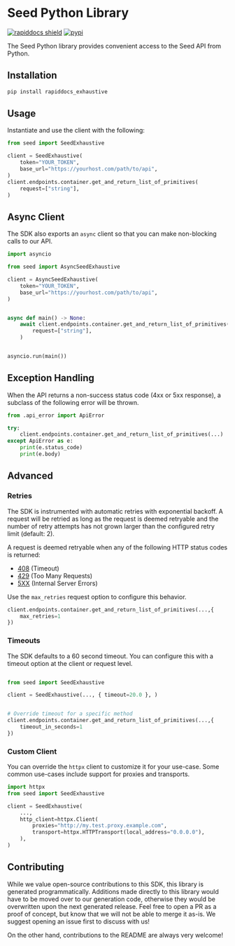 # Seed Python Library

[![rapiddocs shield](https://img.shields.io/badge/%F0%9F%8C%BF-SDK%20generated%20by%20Rapiddocs-brightgreen)](https://github.com/khulnasoft/rapiddocs)
[![pypi](https://img.shields.io/pypi/v/rapiddocs_exhaustive)](https://pypi.python.org/pypi/rapiddocs_exhaustive)

The Seed Python library provides convenient access to the Seed API from Python.

## Installation

```sh
pip install rapiddocs_exhaustive
```

## Usage

Instantiate and use the client with the following:

```python
from seed import SeedExhaustive

client = SeedExhaustive(
    token="YOUR_TOKEN",
    base_url="https://yourhost.com/path/to/api",
)
client.endpoints.container.get_and_return_list_of_primitives(
    request=["string"],
)
```

## Async Client

The SDK also exports an `async` client so that you can make non-blocking calls to our API.

```python
import asyncio

from seed import AsyncSeedExhaustive

client = AsyncSeedExhaustive(
    token="YOUR_TOKEN",
    base_url="https://yourhost.com/path/to/api",
)


async def main() -> None:
    await client.endpoints.container.get_and_return_list_of_primitives(
        request=["string"],
    )


asyncio.run(main())
```

## Exception Handling

When the API returns a non-success status code (4xx or 5xx response), a subclass of the following error
will be thrown.

```python
from .api_error import ApiError

try:
    client.endpoints.container.get_and_return_list_of_primitives(...)
except ApiError as e:
    print(e.status_code)
    print(e.body)
```

## Advanced

### Retries

The SDK is instrumented with automatic retries with exponential backoff. A request will be retried as long
as the request is deemed retryable and the number of retry attempts has not grown larger than the configured
retry limit (default: 2).

A request is deemed retryable when any of the following HTTP status codes is returned:

- [408](https://developer.mozilla.org/en-US/docs/Web/HTTP/Status/408) (Timeout)
- [429](https://developer.mozilla.org/en-US/docs/Web/HTTP/Status/429) (Too Many Requests)
- [5XX](https://developer.mozilla.org/en-US/docs/Web/HTTP/Status/500) (Internal Server Errors)

Use the `max_retries` request option to configure this behavior.

```python
client.endpoints.container.get_and_return_list_of_primitives(...,{
    max_retries=1
})
```

### Timeouts

The SDK defaults to a 60 second timeout. You can configure this with a timeout option at the client or request level.

```python

from seed import SeedExhaustive

client = SeedExhaustive(..., { timeout=20.0 }, )


# Override timeout for a specific method
client.endpoints.container.get_and_return_list_of_primitives(...,{
    timeout_in_seconds=1
})
```

### Custom Client

You can override the `httpx` client to customize it for your use-case. Some common use-cases include support for proxies
and transports.
```python
import httpx
from seed import SeedExhaustive

client = SeedExhaustive(
    ...,
    http_client=httpx.Client(
        proxies="http://my.test.proxy.example.com",
        transport=httpx.HTTPTransport(local_address="0.0.0.0"),
    ),
)
```

## Contributing

While we value open-source contributions to this SDK, this library is generated programmatically.
Additions made directly to this library would have to be moved over to our generation code,
otherwise they would be overwritten upon the next generated release. Feel free to open a PR as
a proof of concept, but know that we will not be able to merge it as-is. We suggest opening
an issue first to discuss with us!

On the other hand, contributions to the README are always very welcome!
